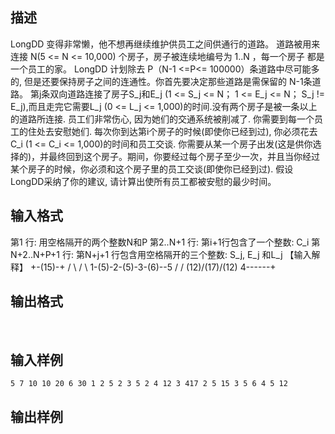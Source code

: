 ## 描述

LongDD 变得非常懒，他不想再继续维护供员工之间供通行的道路。 道路被用来连接 N(5 <= N <= 10,000) 个房子，房子被连续地编号为 1..N ，每一个房子 都是一个员工的家。 LongDD 计划除去 P（N-1 <=P<= 100000）条道路中尽可能多的, 但是还要保持房子之间的连通性。你首先要决定那些道路是需保留的 N-1条道路。 第j条双向道路连接了房子S_j和E_j (1 <= S_j <= N； 1 <= E_j <= N； S_j != E_j),而且走完它需要L_j (0 <= L_j <= 1,000)的时间.没有两个房子是被一条以上的道路所连接. 员工们非常伤心, 因为她们的交通系统被削减了. 你需要到每一个员工的住处去安慰她们. 每次你到达第i个房子的时候(即使你已经到过), 你必须花去C_i (1 <= C_i <= 1,000)的时间和员工交谈. 你需要从某一个房子出发(这是供你选择的)，并最终回到这个房子。期间，你要经过每个房子至少一次，并且当你经过某个房子的时候，你必须和这个房子里的员工交谈(即使你已经到过). 假设LongDD采纳了你的建议, 请计算出使所有员工都被安慰的最少时间。

## 输入格式

第1 行: 用空格隔开的两个整数N和P 第2..N+1 行: 第i+1行包含了一个整数: C_i 第N+2..N+P+1 行: 第N+j+1 行包含用空格隔开的三个整数: S_j, E_j 和L_j 【输入解释】 +-(15)-+ / \ / \ 1-(5)-2-(5)-3-(6)--5 \/ / (12)\/(17)/(12) 4------+ 

## 输出格式

 

## 输入样例

```plaintext
5 7 10 10 20 6 30 1 2 5 2 3 5 2 4 12 3 417 2 5 15 3 5 6 4 5 12 
```

## 输出样例

```plaintext
 
```



 



 

